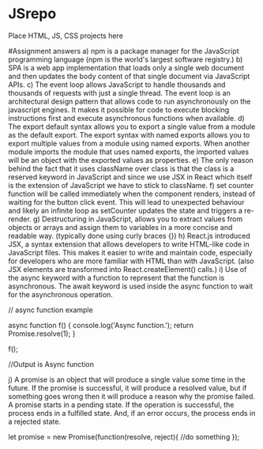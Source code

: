 # JSrepo
Place HTML, JS, CSS projects here


#Assignment answers
a) npm is a package manager for the JavaScript programming language (npm is the world's largest software registry.)
b) SPA is a web app implementation that loads only a single web document and then updates the body content of that single document via JavaScript APIs.
c) The event loop allows JavaScript to handle thousands and thousands of requests with just a single thread. The event loop is an architectural design pattern that allows code to run asynchronously on the javascript engines. It makes it possible for code to execute blocking instructions first and execute asynchronous functions when available.
d) The export default syntax allows you to export a single value from a module as the default export. The export syntax with named exports allows you to export multiple values from a module using named exports. When another module imports the module that uses named exports, the imported values will be an object with the exported values as properties.
e) The only reason behind the fact that it uses className over class is that the class is a reserved keyword in JavaScript and since we use JSX in React which itself is the extension of JavaScript we have to stick to className.
f) set counter function will be called immediately when the component renders, instead of waiting for the button click event. This will lead to unexpected behaviour and likely an infinite loop as setCounter updates the state and triggers a re-render.
g) Destructuring in JavaScript, allows you to extract values from objects or arrays and assign them to variables in a more concise and readable way. (typically done using curly braces {})
h) React.js introduced JSX, a syntax extension that allows developers to write HTML-like code in JavaScript files. This makes it easier to write and maintain code, especially for developers who are more familiar with HTML than with JavaScript. (also JSX elements are transformed into React.createElement() calls.)
i) Use of the async keyword with a function to represent that the function is asynchronous. The await keyword is used inside the async function to wait for the asynchronous operation.

// async function example

async function f() {
    console.log('Async function.');
    return Promise.resolve(1);
}

f(); 

//Output is Async function

j) A promise is an object that will produce a single value some time in the future. If the promise is successful, it will produce a resolved value, but if something goes wrong then it will produce a reason why the promise failed. A promise starts in a pending state. If the operation is successful, the process ends in a fulfilled state. And, if an error occurs, the process ends in a rejected state.

let promise = new Promise(function(resolve, reject){
     //do something
});

